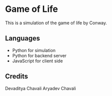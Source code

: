 # Game of Life
This is a simulation of the game of life by Conway.
## Languages
- Python for simulation
- Python for backend server
- JavaScript for client side
## Credits
Devaditya Chavali
Aryadev Chavali
